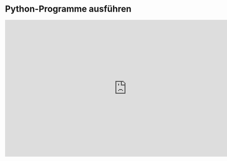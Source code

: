 # Python-Programme ausführen

<iframe src="https://player.vimeo.com/video/138085115?title=0&byline=0&portrait=0" width="800" height="450" frameborder="0" webkitallowfullscreen mozallowfullscreen allowfullscreen></iframe>



